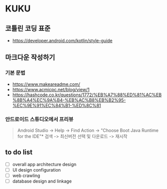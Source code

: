 # KUKU

## 코틀린 코딩 표준
* https://developer.android.com/kotlin/style-guide


## 마크다운 작성하기

### 기본 문법
* https://www.makeareadme.com/
* https://www.acmicpc.net/blog/view/1
* https://hashcode.co.kr/questions/1772/%EB%A7%88%ED%81%AC%EB%8B%A4%EC%9A%B4-%EB%AC%B8%EB%B2%95-%EC%9E%91%EC%84%B1-%ED%8C%81

### 안드로이드 스튜디오에서 프리뷰

> Android Studio -> Help -> Find Action ->
"Choose Boot Java Runtime for the IDE"* 검색 -> 최신버전 선택 및 다운로드 -> 재시작


## to do list

- [ ] overall app architecture design
- [ ] UI design configuration
- [ ] web crawling
- [ ] database design and linkage
